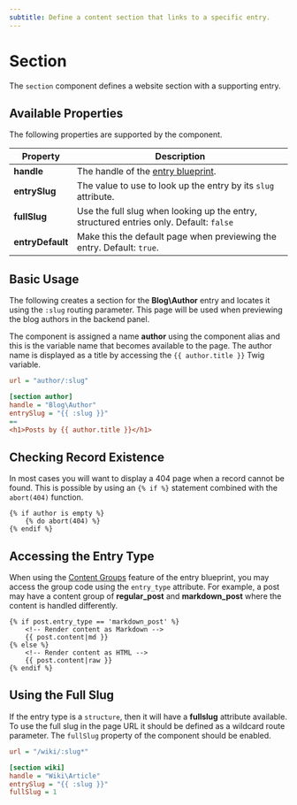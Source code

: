 ```yaml
---
subtitle: Define a content section that links to a specific entry.
---
```

# Section

The `section` component defines a website section with a supporting entry.

## Available Properties

The following properties are supported by the component.

Property | Description
-------- | -------------
**handle** | The handle of the [entry blueprint](../blueprints/entry.md).
**entrySlug** | The value to use to look up the entry by its `slug` attribute.
**fullSlug** | Use the full slug when looking up the entry, structured entries only. Default: `false`
**entryDefault** | Make this the default page when previewing the entry. Default: `true`.

## Basic Usage

The following creates a section for the **Blog\Author** entry and locates it using the `:slug` routing parameter. This page will be used when previewing the blog authors in the backend panel.

The component is assigned a name **author** using the component alias and this is the variable name that becomes available to the page. The author name is displayed as a title by accessing the `{{ author.title }}` Twig variable.

```ini
url = "author/:slug"

[section author]
handle = "Blog\Author"
entrySlug = "{{ :slug }}"
==
<h1>Posts by {{ author.title }}</h1>
```

## Checking Record Existence

In most cases you will want to display a 404 page when a record cannot be found. This is possible by using an `{% if %}` statement combined with the `abort(404)` function.

```twig
{% if author is empty %}
    {% do abort(404) %}
{% endif %}
```

## Accessing the Entry Type

When using the [Content Groups](../blueprints/entry.md) feature of the entry blueprint, you may access the group code using the `entry_type` attribute. For example, a post may have a content group of **regular_post** and **markdown_post** where the content is handled differently.

```twig
{% if post.entry_type == 'markdown_post' %}
    <!-- Render content as Markdown -->
    {{ post.content|md }}
{% else %}
    <!-- Render content as HTML -->
    {{ post.content|raw }}
{% endif %}
```

## Using the Full Slug

If the entry type is a `structure`, then it will have a **fullslug** attribute available. To use the full slug in the page URL it should be defined as a wildcard route parameter. The `fullSlug` property of the component should be enabled.

```ini
url = "/wiki/:slug*"

[section wiki]
handle = "Wiki\Article"
entrySlug = "{{ :slug }}"
fullSlug = 1
```

